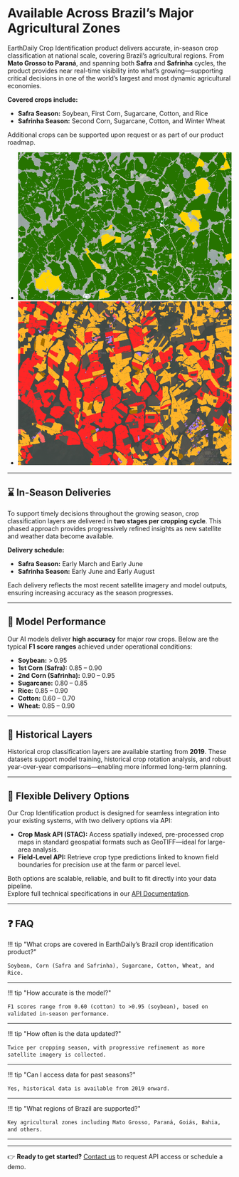 <meta property="og:title" content="Discover EarthDaily's scalable crop classification solution for Brazil leveraging remote crops monitoring and AI. Real-time crop maps, Safrinha crops mapping, and seamless API delivery for agriculture.">

#  Available Across Brazil’s Major Agricultural Zones

EarthDaily Crop Identification product delivers accurate, in-season crop classification at national scale, covering Brazil’s agricultural regions.
From **Mato Grosso to Paraná**, and spanning both **Safra** and **Safrinha** cycles, the product provides near real-time visibility into what’s growing—supporting critical decisions in one of the world’s largest and most dynamic agricultural economies.

**Covered crops include:**  
- **Safra Season:** Soybean, First Corn, Sugarcane, Cotton, and Rice  
- **Safrinha Season:** Second Corn, Sugarcane, Cotton, and Winter Wheat  

Additional crops can be supported upon request or as part of our product roadmap.


<div class="grid cards" markdown>

- ![Brazil Rio Grande Do Sul 2025](../../assets/agro/crop-identification/Brazil_RioGrandeDoSul_Safra24-25.png)
- ![Brazil Mato Grosso Safrinha 2025](../../assets/agro/crop-identification/Brazil_Mato_Grosso_Safrinha_25.png)

</div>


---

## ⌛ In-Season Deliveries

To support timely decisions throughout the growing season, crop classification layers are delivered in **two stages per cropping cycle**. This phased approach provides progressively refined insights as new satellite and weather data become available.

**Delivery schedule:**  
- **Safra Season:** Early March and Early June  
- **Safrinha Season:** Early June and Early August  

Each delivery reflects the most recent satellite imagery and model outputs, ensuring increasing accuracy as the season progresses.

---

## 🎯 Model Performance

Our AI models deliver **high accuracy** for major row crops. Below are the typical **F1 score ranges** achieved under operational conditions:

- **Soybean:** > 0.95  
- **1st Corn (Safra):** 0.85 – 0.90  
- **2nd Corn (Safrinha):** 0.90 – 0.95  
- **Sugarcane:** 0.80 – 0.85  
- **Rice:** 0.85 – 0.90  
- **Cotton:** 0.60 – 0.70  
- **Wheat:** 0.85 – 0.90  

---

## 📅 Historical Layers

Historical crop classification layers are available starting from **2019**. These datasets support model training, historical crop rotation analysis, and robust year-over-year comparisons—enabling more informed long-term planning.

---

## 🔧 Flexible Delivery Options

Our Crop Identification product is designed for seamless integration into your existing systems, with two delivery options via API:

- **Crop Mask API (STAC):** Access spatially indexed, pre-processed crop maps in standard geospatial formats such as GeoTIFF—ideal for large-area analysis.  
- **Field-Level API:** Retrieve crop type predictions linked to known field boundaries for precision use at the farm or parcel level.

Both options are scalable, reliable, and built to fit directly into your data pipeline.  
Explore full technical specifications in our [API Documentation](../Library/FieldLevel_CropMask_API_v11092025.md/).

---

## ❓ FAQ  

!!! tip "What crops are covered in EarthDaily’s Brazil crop identification product?"

    Soybean, Corn (Safra and Safrinha), Sugarcane, Cotton, Wheat, and Rice.

**** 
!!! tip "How accurate is the model?"

    F1 scores range from 0.60 (cotton) to >0.95 (soybean), based on validated in-season performance.

**** 
!!! tip "How often is the data updated?"

    Twice per cropping season, with progressive refinement as more satellite imagery is collected.

**** 
!!! tip "Can I access data for past seasons?"

    Yes, historical data is available from 2019 onward.

**** 
!!! tip "What regions of Brazil are supported?"

    Key agricultural zones including Mato Grosso, Paraná, Goiás, Bahia, and others.

**** 

---

👉 **Ready to get started?** [Contact us](https://earthdaily.com/contact) to request API access or schedule a demo.

